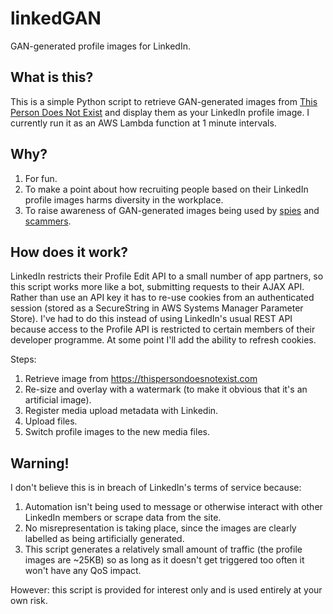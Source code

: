 # linkedGAN
GAN-generated profile images for LinkedIn.

## What is this?
This is a simple Python script to retrieve GAN-generated images from [This Person Does Not Exist](https://thispersondoesnotexist.com) and display them as your LinkedIn profile image. I currently run it as an AWS Lambda function at 1 minute intervals.

## Why?
1. For fun.
2. To make a point about how recruiting people based on their LinkedIn profile images harms diversity in the workplace.
3. To raise awareness of GAN-generated images being used by [spies](https://www.theverge.com/2019/6/13/18677341/ai-generated-fake-faces-spy-linked-in-contacts-associated-press) and [scammers](https://twitter.com/peteskomoroch/status/1360874312681496585).

## How does it work?
LinkedIn restricts their Profile Edit API to a small number of app partners, so this script works more like a bot, submitting requests to their AJAX API. Rather than use an API key it has to re-use cookies from an authenticated session (stored as a SecureString in AWS Systems Manager Parameter Store). I've had to do this instead of using LinkedIn's usual REST API because access to the Profile API is restricted to certain members of their developer programme. At some point I'll add the ability to refresh cookies.

Steps:
1. Retrieve image from https://thispersondoesnotexist.com
2. Re-size and overlay with a watermark (to make it obvious that it's an artificial image).
3. Register media upload metadata with Linkedin.
4. Upload files.
5. Switch profile images to the new media files.

## Warning!
I don't believe this is in breach of LinkedIn's terms of service because:
1. Automation isn't being used to message or otherwise interact with other LinkedIn members or scrape data from the site.
2. No misrepresentation is taking place, since the images are clearly labelled as being artificially generated.
3. This script generates a relatively small amount of traffic (the profile images are ~25KB) so as long as it doesn't get triggered too often it won't have any QoS impact.

However: this script is provided for interest only and is used entirely at your own risk.
